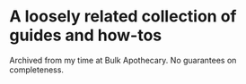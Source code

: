 # A loosely related collection of guides and how-tos

Archived from my time at Bulk Apothecary.  No guarantees on completeness.

